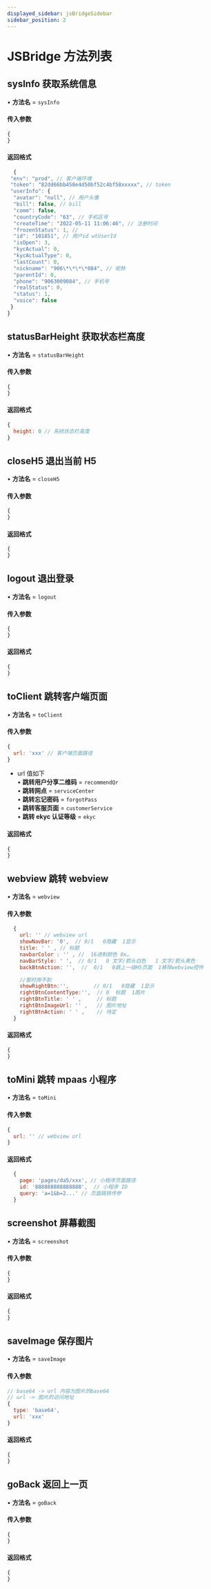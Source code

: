 ```yaml
---
displayed_sidebar: jsBridgeSidebar
sidebar_position: 2
---
```


# JSBridge 方法列表

## sysInfo 获取系统信息

• **方法名** = `sysInfo`

#### 传入参数

```js
{
}
```

#### 返回格式

```js
  {
 "env": "prod", // 客户端环境
 "token": "82dd66bb458e4d50bf52c4bf58xxxxx", // token
 "userInfo": {
  "avatar": "null", // 用户头像
  "bill": false, // bill
  "comm": false,
  "countryCode": "63", // 手机区号
  "createTime": "2022-05-11 11:06:46", // 注册时间
  "frozenStatus": 1, //
  "id": "101851", // 用户id wtUserId
  "isOpen": 3,
  "kycActual": 0,
  "kycActualType": 0,
  "lastCount": 0,
  "nickname": "906\*\*\*\*084", // 昵称
  "parentId": 0,
  "phone": "9063009084", // 手机号
  "realStatus": 0,
  "status": 1,
  "voice": false
 }
}
```

## statusBarHeight 获取状态栏高度

• **方法名** = `statusBarHeight`

#### 传入参数

```js
{
}
```

#### 返回格式

```js
{
  height: 0 // 系统状态栏高度
}
```

## closeH5 退出当前 H5

• **方法名** = `closeH5`

#### 传入参数

```js
{
}
```

#### 返回格式

```js
{
}
```

## logout 退出登录

• **方法名** = `logout`

#### 传入参数

```js
{
}
```

#### 返回格式

```js
{
}
```

## toClient 跳转客户端页面

• **方法名** = `toClient`

#### 传入参数

```js
{
  url: 'xxx' // 客户端页面路径
}
```

- url 值如下  
  • **跳转用户分享二维码** = `recommendQr`  
  • **跳转网点** = `serviceCenter`  
  • **跳转忘记密码** = `forgotPass`  
  • **跳转客服页面** = `customerService`  
  • **跳转 ekyc 认证等级** = `ekyc`

#### 返回格式

```js
{
}
```

## webview 跳转 webview

• **方法名** = `webview`

#### 传入参数

```js
  {
    url: '' // webview url
    showNavBar: '0',  // 0/1   0隐藏  1显示
    title: ' ' , // 标题
    navbarColor : '' , //  16进制颜色 0x…
    navBarStyle: ' ',  // 0/1   0 文字/箭头白色   1 文字/箭头黑色
    backBtnAction: '',  //  0/1   0跳上一级H5页面  1移除webview控件

    //暂时用不到
    showRightBtn:'',        // 0/1   0隐藏  1显示
    rightBtnContentType:'',  // 0  标题  1图片
    rightBtnTitle: ' ' ,     // 标题
    rightBtnImageUrl: '' ,   // 图片地址
    rightBtnAction: ' ' ,    // 待定
  }
```

#### 返回格式

```js
{
}
```

## toMini 跳转 mpaas 小程序

• **方法名** = `toMini`

#### 传入参数

```js
{
  url: '' // webview url
}
```

#### 返回格式

```js
  {
    page: 'pages/da5/xxx', // 小程序页面路径
    id: '888888888888888',  // 小程序 ID
    query: 'a=1&b=2...' // 页面跳转传参
  }
```

## screenshot 屏幕截图

• **方法名** = `screenshot`

#### 传入参数

```js
{
}
```

#### 返回格式

```js
{
}
```

## saveImage 保存图片

• **方法名** = `saveImage`

#### 传入参数

```js
// base64 -> url 内容为图片的base64
// url -> 图片的访问地址
{
  type: 'base64', 
  url: 'xxx'
}
```

#### 返回格式

```js
{
}
```

## goBack 返回上一页

• **方法名** = `goBack`  

#### 传入参数

```js
{
}
```

#### 返回格式

```js
{
}
```
